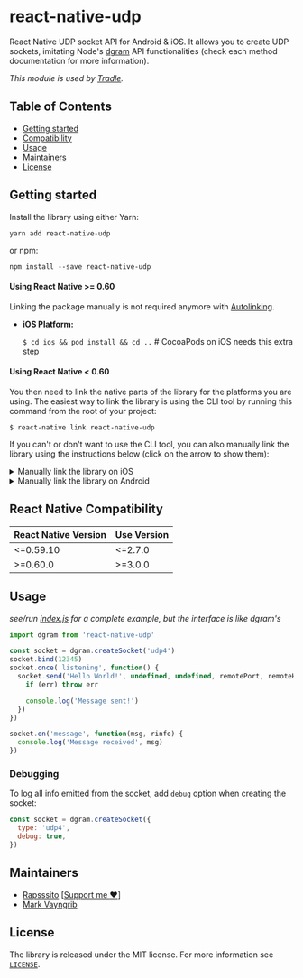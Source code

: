 # react-native-udp

React Native UDP socket API for Android & iOS. It allows you to create UDP sockets, imitating Node's [dgram](https://nodejs.org/api/dgram.html) API functionalities (check each method documentation for more information).

_This module is used by [Tradle](https://github.com/tradle)._

## Table of Contents

- [Getting started](#getting-started)
- [Compatibility](#react-native-compatibility)
- [Usage](#usage)
- [Maintainers](#maintainers)
- [License](#license)

## Getting started

Install the library using either Yarn:

```
yarn add react-native-udp
```

or npm:

```
npm install --save react-native-udp
```

#### Using React Native >= 0.60

Linking the package manually is not required anymore with [Autolinking](https://github.com/react-native-community/cli/blob/master/docs/autolinking.md).

- **iOS Platform:**

  `$ cd ios && pod install && cd ..` # CocoaPods on iOS needs this extra step

#### Using React Native < 0.60

You then need to link the native parts of the library for the platforms you are using. The easiest way to link the library is using the CLI tool by running this command from the root of your project:

`$ react-native link react-native-udp`

If you can't or don't want to use the CLI tool, you can also manually link the library using the instructions below (click on the arrow to show them):

<details>
<summary>Manually link the library on iOS</summary>

1. In XCode, in the project navigator, right click `Libraries` ➜ `Add Files to [your project's name]`
2. Go to `node_modules` ➜ `react-native-udp` and add `UdpSockets.xcodeproj`
3. In XCode, in the project navigator, select your project. Add `libUdpSockets.a` to your project's `Build Phases` ➜ `Link Binary With Libraries`
4. Run your project (`Cmd+R`)<
   </details>

<details>
<summary>Manually link the library on Android</summary>

1. Open up `android/app/src/main/java/[...]/MainApplication.java`

- Add `import com.tradle.react.UdpSocketsModule;` to the imports at the top of the file
- Add `new UdpSocketsModule()` to the list returned by the `getPackages()` method

2. Append the following lines to `android/settings.gradle`:
   ```
   include ':react-native-udp'
   project(':react-native-udp').projectDir = new File(rootProject.projectDir, 	'../node_modules/react-native-udp/android')
   ```
3. Insert the following lines inside the dependencies block in `android/app/build.gradle`:
   `compile project(':react-native-udp')`
   </details>

## React Native Compatibility

| React Native Version | Use Version |
| -------------------- | ----------- |
| <=0.59.10            | <=2.7.0     |
| >=0.60.0             | >=3.0.0     |

## Usage

_see/run [index.js](examples/udpsockets) for a complete example, but the interface is like dgram's_

```js
import dgram from 'react-native-udp'

const socket = dgram.createSocket('udp4')
socket.bind(12345)
socket.once('listening', function() {
  socket.send('Hello World!', undefined, undefined, remotePort, remoteHost, function(err) {
    if (err) throw err

    console.log('Message sent!')
  })
})

socket.on('message', function(msg, rinfo) {
  console.log('Message received', msg)
})
```

### Debugging

To log all info emitted from the socket, add `debug` option when creating the socket:

```js
const socket = dgram.createSocket({
  type: 'udp4',
  debug: true,
})
```

## Maintainers

- [Rapsssito](https://github.com/rapsssito) [[Support me :heart:](https://github.com/sponsors/Rapsssito)]
- [Mark Vayngrib](https://github.com/mvayngrib)

## License

The library is released under the MIT license. For more information see [`LICENSE`](/LICENSE).
